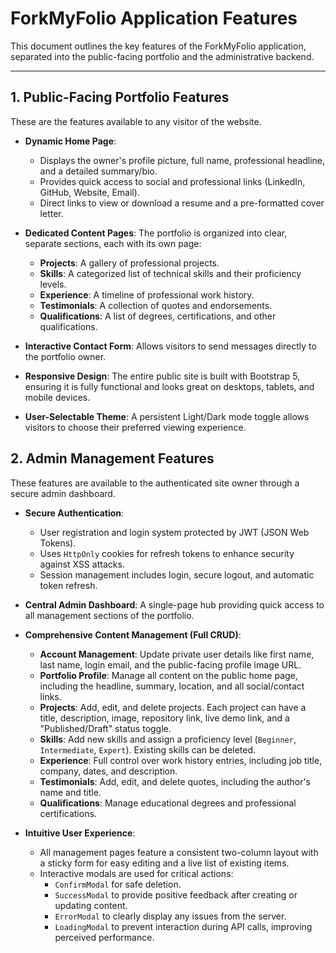 # ForkMyFolio Application Features

This document outlines the key features of the ForkMyFolio application, separated into the public-facing portfolio and the administrative backend.

---

## 1. Public-Facing Portfolio Features

These are the features available to any visitor of the website.

-   **Dynamic Home Page**:
    -   Displays the owner's profile picture, full name, professional headline, and a detailed summary/bio.
    -   Provides quick access to social and professional links (LinkedIn, GitHub, Website, Email).
    -   Direct links to view or download a resume and a pre-formatted cover letter.

-   **Dedicated Content Pages**: The portfolio is organized into clear, separate sections, each with its own page:
    -   **Projects**: A gallery of professional projects.
    -   **Skills**: A categorized list of technical skills and their proficiency levels.
    -   **Experience**: A timeline of professional work history.
    -   **Testimonials**: A collection of quotes and endorsements.
    -   **Qualifications**: A list of degrees, certifications, and other qualifications.

-   **Interactive Contact Form**: Allows visitors to send messages directly to the portfolio owner.

-   **Responsive Design**: The entire public site is built with Bootstrap 5, ensuring it is fully functional and looks great on desktops, tablets, and mobile devices.

-   **User-Selectable Theme**: A persistent Light/Dark mode toggle allows visitors to choose their preferred viewing experience.

## 2. Admin Management Features

These features are available to the authenticated site owner through a secure admin dashboard.

-   **Secure Authentication**:
    -   User registration and login system protected by JWT (JSON Web Tokens).
    -   Uses `HttpOnly` cookies for refresh tokens to enhance security against XSS attacks.
    -   Session management includes login, secure logout, and automatic token refresh.

-   **Central Admin Dashboard**: A single-page hub providing quick access to all management sections of the portfolio.

-   **Comprehensive Content Management (Full CRUD)**:
    -   **Account Management**: Update private user details like first name, last name, login email, and the public-facing profile image URL.
    -   **Portfolio Profile**: Manage all content on the public home page, including the headline, summary, location, and all social/contact links.
    -   **Projects**: Add, edit, and delete projects. Each project can have a title, description, image, repository link, live demo link, and a "Published/Draft" status toggle.
    -   **Skills**: Add new skills and assign a proficiency level (`Beginner`, `Intermediate`, `Expert`). Existing skills can be deleted.
    -   **Experience**: Full control over work history entries, including job title, company, dates, and description.
    -   **Testimonials**: Add, edit, and delete quotes, including the author's name and title.
    -   **Qualifications**: Manage educational degrees and professional certifications.

-   **Intuitive User Experience**:
    -   All management pages feature a consistent two-column layout with a sticky form for easy editing and a live list of existing items.
    -   Interactive modals are used for critical actions:
        -   `ConfirmModal` for safe deletion.
        -   `SuccessModal` to provide positive feedback after creating or updating content.
        -   `ErrorModal` to clearly display any issues from the server.
        -   `LoadingModal` to prevent interaction during API calls, improving perceived performance.